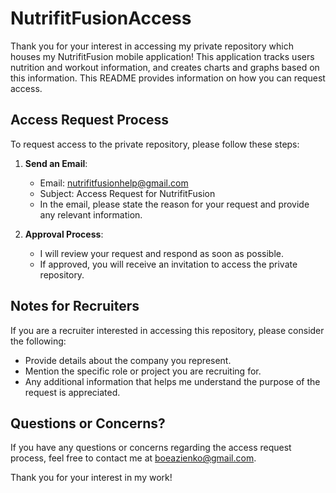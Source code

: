 # NutrifitFusionAccess

Thank you for your interest in accessing my private repository which houses my NutrifitFusion mobile application! This application tracks users nutrition and workout information, and creates charts and graphs based on this information. This README provides information on how you can request access.

## Access Request Process

To request access to the private repository, please follow these steps:

1. **Send an Email**: 
   - Email: nutrifitfusionhelp@gmail.com
   - Subject: Access Request for NutrifitFusion
   - In the email, please state the reason for your request and provide any relevant information.

2. **Approval Process**:
   - I will review your request and respond as soon as possible.
   - If approved, you will receive an invitation to access the private repository.

## Notes for Recruiters

If you are a recruiter interested in accessing this repository, please consider the following:

- Provide details about the company you represent.
- Mention the specific role or project you are recruiting for.
- Any additional information that helps me understand the purpose of the request is appreciated.


## Questions or Concerns?

If you have any questions or concerns regarding the access request process, feel free to contact me at boeazienko@gmail.com.

Thank you for your interest in my work!
 
